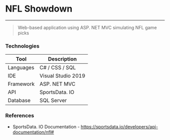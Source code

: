 # NFL Showdown
---
> Web-based application using ASP. NET MVC simulating NFL game picks

### Technologies

| Tool | Description |
| ------ | ------ |
| Languages | C# / CSS / SQL|
| IDE | Visual Studio 2019 |
| Framework | ASP. NET MVC  |
| API | SportsData. IO |
| Database | SQL Server |

### References 
- SportsData. IO Documentation -  https://sportsdata.io/developers/api-documentation/nfl#


